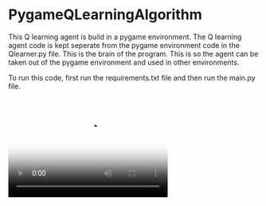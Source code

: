# PygameQLearningAlgorithm

This Q learning agent is build in a pygame environment. The Q learning agent code is kept seperate from the pygame environment code in the Qlearner.py file. This is the brain of the program. This is so the agent can be taken out of the pygame environment and used in other environments.

To run this code, first run the requirements.txt file and then run the main.py file.

<video src="READMEcontent/PygameQlearner.mp4" poster="poster.jpg" width="320" height="200" controls preload></video>
